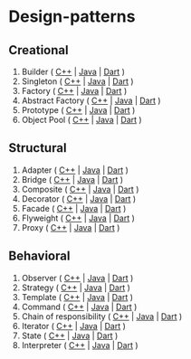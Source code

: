 # Design-patterns

## Creational

1. Builder ( [C++](./C++/Creational/Builder/) | [Java]() | [Dart]() )
2. Singleton ( [C++](./C++/Creational/Singleton/) | [Java]() | [Dart]() )
3. Factory ( [C++](./C++/Creational/Factory/) | [Java]() | [Dart]() )
4. Abstract Factory ( [C++](./C++/Creational/Abstract_Factory/) | [Java]() | [Dart]() )
5. Prototype ( [C++](./C++/Creational/Prototype/) | [Java]() | [Dart]() )
6. Object Pool ( [C++](./C++/Creational/Object_pool/) | [Java]() | [Dart]() )

## Structural
1. Adapter ( [C++](./C++/Structural/Adapter/) | [Java]() | [Dart]() )
2. Bridge ( [C++](./C++/Structural/Bridge/) | [Java]() | [Dart]() )
3. Composite ( [C++](./C++/Structural/Composite/) | [Java]() | [Dart]() )
4. Decorator ( [C++](./C++/Structural/Decorator/) | [Java]() | [Dart]() )
5. Facade ( [C++](./C++/Structural/Facade/) | [Java]() | [Dart]() )
6. Flyweight ( [C++](./C++/Structural/Flyweight/) | [Java]() | [Dart]() )
7. Proxy ( [C++](./C++/Structural/Proxy/) | [Java]() | [Dart]() )

## Behavioral
1. Observer ( [C++](./C++/Behavioral/Observer/) | [Java]() | [Dart]() )
2. Strategy ( [C++](./C++/Behavioral/Strategy/) | [Java]() | [Dart]() )
3. Template ( [C++](./C++/Behavioral/Template/) | [Java]() | [Dart]() )
4. Command ( [C++](./C++/Behavioral/Command/) | [Java]() | [Dart]() )
5. Chain of responsibility ( [C++](./C++/Behavioral/ChainOfResponsibility/) | [Java]() | [Dart]() )
6. Iterator ( [C++](./C++/Behavioral/Iterator/) | [Java]() | [Dart]() )
7. State ( [C++](./C++/Behavioral/State/) | [Java]() | [Dart]() )
8. Interpreter ( [C++](./C++/Behavioral/Interpreter/) | [Java]() | [Dart]() )